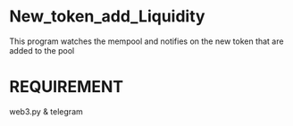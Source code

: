 # New_token_add_Liquidity
This program watches the mempool  and notifies on the new token that are added to the pool


# REQUIREMENT
web3.py &
telegram

